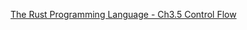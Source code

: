 <!--
 * @Author: shaqsnake
 * @Email: shaqsnake@gmail.com
 * @Date: 2019-09-30 16:36:50
 * @LastEditTime: 2019-09-30 17:19:42
 * @Description: The Rust Programming Language - Ch3.3 Functions
 -->
[The Rust Programming Language - Ch3.5 Control Flow](https://doc.rust-lang.org/book/ch03-05-control-flow.html)